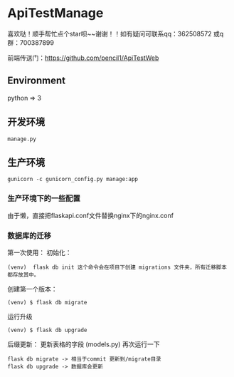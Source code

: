 # ApiTestManage
喜欢哒！顺手帮忙点个star呗~~谢谢！！如有疑问可联系qq：362508572   或q群：700387899

前端传送门：https://github.com/pencil1/ApiTestWeb

## Environment
python => 3


## 开发环境
    manage.py


## 生产环境
    gunicorn -c gunicorn_config.py manage:app

### 生产环境下的一些配置
由于懒，直接把flaskapi.conf文件替换nginx下的nginx.conf


### 数据库的迁移

第一次使用：
初始化：

    (venv)  flask db init 这个命令会在项目下创建 migrations 文件夹，所有迁移脚本都存放其中。


创建第一个版本：

    (venv) $ flask db migrate


运行升级

    (venv) $ flask db upgrade

后缀更新：
更新表格的字段 (models.py)
再次运行一下

    flask db migrate -> 相当于commit 更新到/migrate目录
    flask db upgrade -> 数据库会更新
